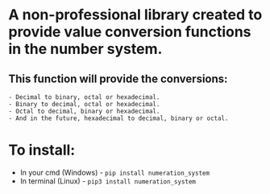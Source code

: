 # A non-professional library created to provide value conversion functions in the number system.

## This function will provide the conversions:
    - Decimal to binary, octal or hexadecimal.
    - Binary to decimal, octal or hexadecimal.
    - Octal to decimal, binary or hexadecimal.
    - And in the future, hexadecimal to decimal, binary or octal.

# To install:
- In your cmd (Windows) - `pip install numeration_system`
- In terminal (Linux) - `pip3 install numeration_system`
